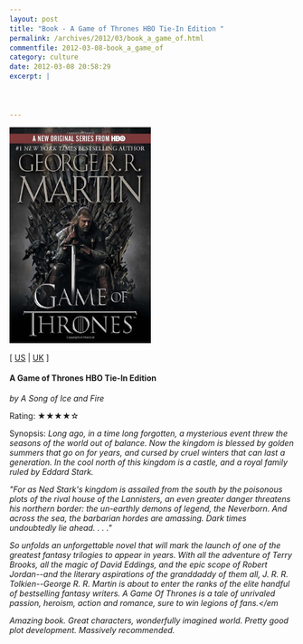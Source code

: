 ```yaml
---
layout: post
title: "Book - A Game of Thrones HBO Tie-In Edition "
permalink: /archives/2012/03/book_a_game_of.html
commentfile: 2012-03-08-book_a_game_of
category: culture
date: 2012-03-08 20:58:29
excerpt: |



---
```


<img class="photo right" src="/assets/images/0553386794.jpg" width="250" alt="A Game of Thrones HBO Tie-In Edition  cover" />

\[ [US](http://www.amazon.com/o/asin/0553386794) | [UK](http://www.amazon.co.uk/o/asin/0553386794) \]

#### A Game of Thrones HBO Tie-In Edition

<em>by A Song of Ice and Fire</em>

Rating: ★★★★☆

<div class="book_synopsis">
Synopsis: <em>Long ago, in a time long forgotten, a mysterious event threw the seasons of the world out of balance. Now the kingdom is blessed by golden summers that go on for years, and cursed by cruel winters that can last a generation. In the cool north of this kingdom is a castle, and a royal family ruled by Eddard Stark.

"For as Ned Stark's kingdom is assailed from the south by the poisonous plots of the rival house of the Lannisters, an even greater danger threatens his northern border: the un-earthly demons of legend, the Neverborn. And across the sea, the barbarian hordes are amassing. Dark times undoubtedly lie ahead. . . ."

So unfolds an unforgettable novel that will mark the launch of one of the greatest fantasy trilogies to appear in years. With all the adventure of Terry Brooks, all the magic of David Eddings, and the epic scope of Robert Jordan--and the literary aspirations of the granddaddy of them all, J. R. R. Tolkien--George R. R. Martin is about to enter the ranks of the elite handful of bestselling fantasy writers. A Game Of Thrones is a tale of unrivaled passion, heroism, action and romance, sure to win legions of fans.</em</div>

Amazing book. Great characters, wonderfully imagined world. Pretty good plot development. Massively recommended.
